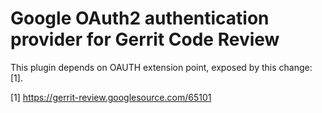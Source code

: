 Google OAuth2 authentication provider for Gerrit Code Review
============================================================

This plugin depends on OAUTH extension point, exposed by this change: [1].

[1] https://gerrit-review.googlesource.com/65101 
